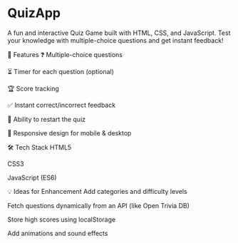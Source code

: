 # QuizApp
A fun and interactive Quiz Game built with HTML, CSS, and JavaScript. Test your knowledge with multiple-choice questions and get instant feedback!


🎯 Features
❓ Multiple-choice questions

⏳ Timer for each question (optional)

🏆 Score tracking

✅ Instant correct/incorrect feedback

🔄 Ability to restart the quiz

📱 Responsive design for mobile & desktop

🛠️ Tech Stack
HTML5

CSS3

JavaScript (ES6)


💡 Ideas for Enhancement
Add categories and difficulty levels

Fetch questions dynamically from an API (like Open Trivia DB)

Store high scores using localStorage

Add animations and sound effects

